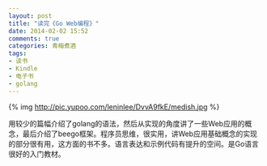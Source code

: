 ```yaml
---
layout: post
title: "读完《Go Web编程》"
date: 2014-02-02 15:52
comments: true
categories: 青梅煮酒
tags:
- 读书
- Kindle
- 电子书
- golang
---
```


{% img http://pic.yupoo.com/leninlee/DvvA9fkE/medish.jpg %}

用较少的篇幅介绍了golang的语法，然后从实现的角度讲了一些Web应用的概念，最后介绍了beego框架。程序员思维，很实用，讲Web应用基础概念的实现的部分很有用，这方面的书不多。语言表达和示例代码有提升的空间。是Go语言很好的入门教材。

